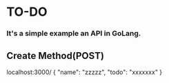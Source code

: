 # TO-DO

### It's a simple example an API in GoLang.

## Create Method(POST)
localhost:3000/
{
    "name": "zzzzz",
    "todo": "xxxxxxx"
}